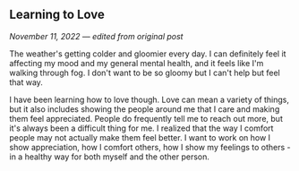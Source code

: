 ## Learning to Love
_November 11, 2022 — edited from original post_

The weather's getting colder and gloomier every day. I can definitely feel it affecting my mood and my general mental health, and it feels like I'm walking through fog. I don't want to be so gloomy but I can't help but feel that way.

I have been learning how to love though. Love can mean a variety of things, but it also includes showing the people around me that I care and making them feel appreciated. People do frequently tell me to reach out more, but it's always been a difficult thing for me. I realized that the way I comfort people may not actually make them feel better. I want to work on how I show appreciation, how I comfort others, how I show my feelings to others - in a healthy way for both myself and the other person. 